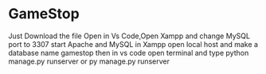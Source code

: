 # GameStop
Just Download the file
Open in Vs Code,Open Xampp and change MySQL port to 3307
start Apache and MySQL in Xampp 
open local host and make a database name gamestop
then in vs code open terminal and type python manage.py runserver or py manage.py runserver
